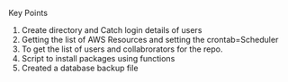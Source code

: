 Key Points 
1.  Create directory and Catch login details of users
2.  Getting the list of AWS Resources and setting the crontab=Scheduler
3.  To get the list of users and collabrorators for the repo.
4.  Script to install packages using functions
5.  Created a database backup file
